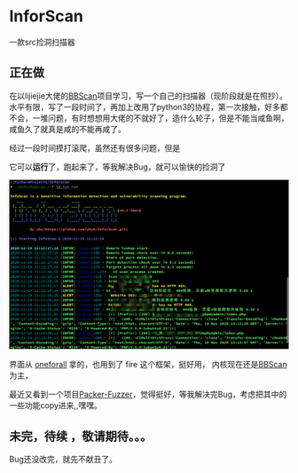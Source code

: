 # InforScan
一款src捡洞扫描器

## 正在做

在以lijiejie大佬的[BBScan](https://github.com/lijiejie/BBScan.git)项目学习，写一个自己的扫描器（现阶段就是在照抄）。水平有限，写了一段时间了，再加上改用了python3的协程，第一次接触，好多都不会，一堆问题，有时想想用大佬的不就好了，造什么轮子，但是不能当咸鱼啊，咸鱼久了就真是咸的不能再咸了。

经过一段时间摸打滚爬，虽然还有很多问题，但是

它可以**运行**了，跑起来了，等我解决Bug，就可以愉快的捡洞了

![image-20201119211519637](image-20201119211519637.png)

界面从 [oneforall](https://github.com/shmilylty/OneForAll.git) 拿的，也用到了 fire 这个框架，挺好用，  内核现在还是[BBScan](https://github.com/lijiejie/BBScan.git)为主，

最近又看到一个项目[Packer-Fuzzer](https://github.com/rtcatc/Packer-Fuzzer)，觉得挺好，等我解决完Bug，考虑把其中的一些功能copy进来,,嘿嘿。

## 未完，待续 ，敬请期待。。。

Bug还没改完，就先不献丑了。